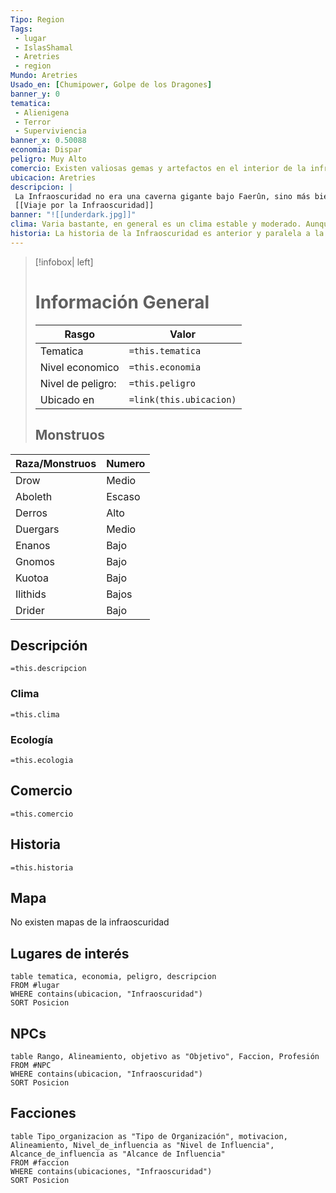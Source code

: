 ```yaml
---
Tipo: Region
Tags:
 - lugar
 - IslasShamal
 - Aretries
 - region
Mundo: Aretries
Usado_en: [Chumipower, Golpe de los Dragones]
banner_y: 0
tematica:
 - Alienigena
 - Terror
 - Superviviencia
banner_x: 0.50088
economia: Dispar
peligro: Muy Alto
comercio: Existen valiosas gemas y artefactos en el interior de la infraoscuridad.
ubicacion: Aretries
descripcion: |
 La Infraoscuridad no era una caverna gigante bajo Faerûn, sino más bien muchas redes enormes de cavernas y cuevas. Por ello, no siempre era posible viajar de un extremo a otro de la Infraoscuridad. La Infraoscuridad estaba dividida en varios dominios que eran similares a los continentes del mundo superior. Aunque era posible viajar de un lugar a otro dentro de un dominio, los dominios separados solían tener muy pocos pasajes que los unieran.La oscuridad superior **AltaOscuridad** Las primeras 3 millas (4,8 kilómetros) por debajo de la superficie. Es aquí donde los habitantes de la superficie y los de la Infraoscuridad se encuentran con más frecuencia. **Middledark** Situada entre 4,8 y 16 kilómetros por debajo de la superficie, esta capa era donde se encontraban la mayoría de las ciudades de la Infraoscuridad. **BajaOscuridad** A 16 kilómetros (10 millas) o más por debajo de la superficie, la BajaOscuridad era el lugar donde incluso los que conocían la Infraoscuridad se resistían a ir.
 [[Viaje por la Infraoscuridad]]
banner: "![[underdark.jpg]]"
clima: Varia bastante, en general es un clima estable y moderado. Aunque el agua tiende a estar congelada.
historia: La historia de la Infraoscuridad es anterior y paralela a la del mundo de la superficie. Las razas progenitoras surgieron en la Infraoscuridad y se extinguieron con el tiempo o fueron asesinadas cuando sus equivalentes se retiraron bajo tierra ante la oposición de nuevas razas como los elfos y los enanos. Las razas antiguas, como los kuo-toas, desaparecieron de la superficie antes de que se registrara la historia humana o élfica. Las pruebas del origen de los illithids son escasas, pero los sabios creen que los destructores de mentes surgieron casi al mismo tiempo que los kuo-toas o invadieron desde otro plano durante el apogeo de ese imperio. Los aboletos también son antiguos, pero la historia de sus maquinaciones desde la baja Infraoscuridad ha quedado sin registrar.
---
```

> [!infobox| left]
> # Información General
> |Rasgo | Valor |
> | --- | --- |
> | Tematica | `=this.tematica`|
>  | Nivel economico | `=this.economia` |
> |  Nivel de peligro: | `=this.peligro` |
> | Ubicado en | `=link(this.ubicacion)` |
> ## Monstruos
| Raza/Monstruos | Numero |
| -------------- | ------ |
| Drow           | Medio  |
| Aboleth        | Escaso |
| Derros         | Alto   |
| Duergars       | Medio  |
| Enanos         | Bajo   |
| Gnomos         | Bajo   |
| Kuotoa         | Bajo   |
| Ilithids       | Bajos  |
| Drider         | Bajo       |

## Descripción
`=this.descripcion`
### Clima
`=this.clima`
### Ecología
`=this.ecologia`
## Comercio
`=this.comercio`
## Historia
`=this.historia`
## Mapa
No existen mapas de la infraoscuridad
## Lugares de interés
```dataview
table tematica, economia, peligro, descripcion
FROM #lugar
WHERE contains(ubicacion, "Infraoscuridad")
SORT Posicion
```


## NPCs
```dataview
table Rango, Alineamiento, objetivo as "Objetivo", Faccion, Profesión
FROM #NPC
WHERE contains(ubicacion, "Infraoscuridad")
SORT Posicion
```
## Facciones

```dataview
table Tipo_organizacion as "Tipo de Organización", motivacion, Alineamiento, Nivel_de_influencia as "Nivel de Influencia",  Alcance_de_influencia as "Alcance de Influencia" 
FROM #faccion 
WHERE contains(ubicaciones, "Infraoscuridad")
SORT Posicion
```
